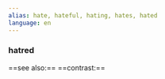 ```yaml
---
alias: hate, hateful, hating, hates, hated
language: en
---
```

### hatred
==see also:== 
==contrast:== 